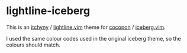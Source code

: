# lightline-iceberg

This is an [itchyny](https://github.com/itchyny) / [lightline.vim](https://github.com/itchyny/lightline.vim)
theme for [cocopon](https://github.com/cocopon) / [iceberg.vim](https://github.com/cocopon/iceberg.vim).

I used the same colour codes used in the original iceberg theme, so the colours
should match.
